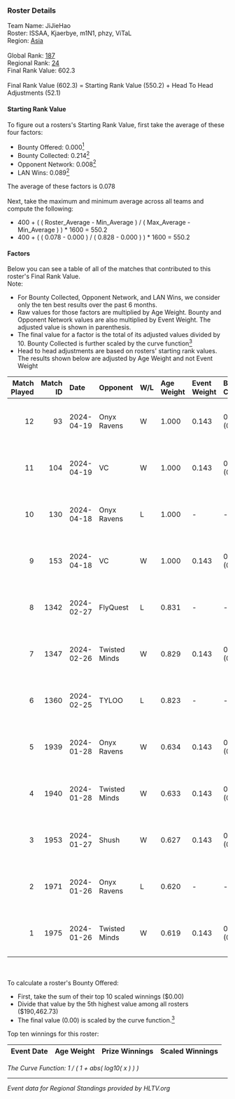 ### Roster Details<br />
Team Name: JiJieHao<br />
Roster: ISSAA, Kjaerbye, m1N1, phzy, ViTaL<br />
Region: [Asia]( ../standings_asia.md)<br />
<br />
Global Rank: [187](../standings_global.md)<br />
Regional Rank: [24]( ../standings_asia.md)<br />
Final Rank Value:  602.3<br />
<br />
Final Rank Value (602.3) = Starting Rank Value (550.2) + Head To Head Adjustments (52.1)<br />

#### Starting Rank Value<br />
To figure out a rosters's Starting Rank Value, first take the average of these four factors:<br />
- Bounty Offered: 0.000[<sup>1</sup>](#table2)
- Bounty Collected: 0.214[<sup>2</sup>](#table1)
- Opponent Network: 0.008[<sup>2</sup>](#table1)
- LAN Wins: 0.089[<sup>2</sup>](#table1)

The average of these factors is 0.078<br />
<br />
Next, take the maximum and minimum average across all teams and compute the following:<br />
- 400 + ( ( Roster_Average - Min_Average ) / ( Max_Average - Min_Average ) ) * 1600 = 550.2
- 400 + ( ( 0.078 - 0.000 ) / ( 0.828 - 0.000 ) ) * 1600 = 550.2


#### Factors<br />
Below you can see a table of all of the matches that contributed to this roster's Final Rank Value.<br />
Note:<br />

- For Bounty Collected, Opponent Network, and LAN Wins, we consider only the ten best results over the past 6 months.
- Raw values for those factors are multiplied by Age Weight. Bounty and Opponent Network values are also multiplied by Event Weight. The adjusted value is shown in parenthesis.
- The final value for a factor is the total of its adjusted values divided by 10. Bounty Collected is further scaled by the curve function[<sup>3</sup>](#curveFunction)
- Head to head adjustments are based on rosters' starting rank values. The results shown below are adjusted by Age Weight and not Event Weight
<span id="table1"></span><br />


| Match Played | Match ID | Date       | Opponent      | W/L | Age Weight | Event Weight | Bounty Collected | Opponent Network | LAN Wins  | H2H Adj. | Roster                             |
| -: | -: | :- | :- | :- | :- | :- | :- | :- | :- | -: | :- |
|           12 |       93 | 2024-04-19 | Onyx Ravens   | W   | 1.000      | 0.143        | 0.008 (0.001)    | 0.160 (0.023)    | 0 (0.000) |    18.33 | ISSAA, Kjaerbye, m1N1, phzy, ViTaL |
|           11 |      104 | 2024-04-19 | VC            | W   | 1.000      | 0.143        | 0.000 (0.000)    | 0.046 (0.007)    | 0 (0.000) |     8.53 | ISSAA, Kjaerbye, m1N1, phzy, ViTaL |
|           10 |      130 | 2024-04-18 | Onyx Ravens   | L   | 1.000      | -            | -                | -                | -         |   -12.57 | ISSAA, Kjaerbye, m1N1, phzy, ViTaL |
|            9 |      153 | 2024-04-18 | VC            | W   | 1.000      | 0.143        | 0.000 (0.000)    | 0.046 (0.007)    | 0 (0.000) |     8.15 | ISSAA, Kjaerbye, m1N1, phzy, ViTaL |
|            8 |     1342 | 2024-02-27 | FlyQuest      | L   | 0.831      | -            | -                | -                | -         |    -1.04 | DavCost, El1an, ISSAA, m1N1, ViTaL |
|            7 |     1347 | 2024-02-26 | Twisted Minds | W   | 0.829      | 0.143        | 0.000 (0.000)    | 0.082 (0.010)    | 1 (0.829) |     7.28 | DavCost, El1an, ISSAA, m1N1, ViTaL |
|            6 |     1360 | 2024-02-25 | TYLOO         | L   | 0.823      | -            | -                | -                | -         |    -3.17 | DavCost, El1an, ISSAA, m1N1, ViTaL |
|            5 |     1939 | 2024-01-28 | Onyx Ravens   | W   | 0.634      | 0.143        | 0.008 (0.001)    | 0.160 (0.014)    | 0 (0.000) |    12.25 | DavCost, El1an, ISSAA, m1N1, ViTaL |
|            4 |     1940 | 2024-01-28 | Twisted Minds | W   | 0.633      | 0.143        | 0.000 (0.000)    | 0.082 (0.007)    | 0 (0.000) |     6.11 | DavCost, El1an, ISSAA, m1N1, ViTaL |
|            3 |     1953 | 2024-01-27 | Shush         | W   | 0.627      | 0.143        | 0.003 (0.000)    | 0.053 (0.005)    | 0 (0.000) |     9.25 | DavCost, El1an, ISSAA, m1N1, ViTaL |
|            2 |     1971 | 2024-01-26 | Onyx Ravens   | L   | 0.620      | -            | -                | -                | -         |    -6.85 | DavCost, El1an, ISSAA, m1N1, ViTaL |
|            1 |     1975 | 2024-01-26 | Twisted Minds | W   | 0.619      | 0.143        | 0.000 (0.000)    | 0.082 (0.007)    | 0 (0.000) |     5.85 | DavCost, El1an, ISSAA, m1N1, ViTaL |

<br />
<span id="table2"></span><br />
To calculate a roster's Bounty Offered:<br />

- First, take the sum of their top 10 scaled winnings ($0.00)
- Divide that value by the 5th highest value among all rosters ($190,462.73)
- The final value (0.00) is scaled by the curve function.[<sup>3</sup>](#curveFunction)

Top ten winnings for this roster:<br />

| Event Date | Age Weight | Prize Winnings | Scaled Winnings |
| :- | -: | :- | :- |


<span id="curveFunction"></span>_The Curve Function: 1 / ( 1 + abs( log10( x ) ) )_<br />

---
_Event data for Regional Standings provided by HLTV.org_<br />
